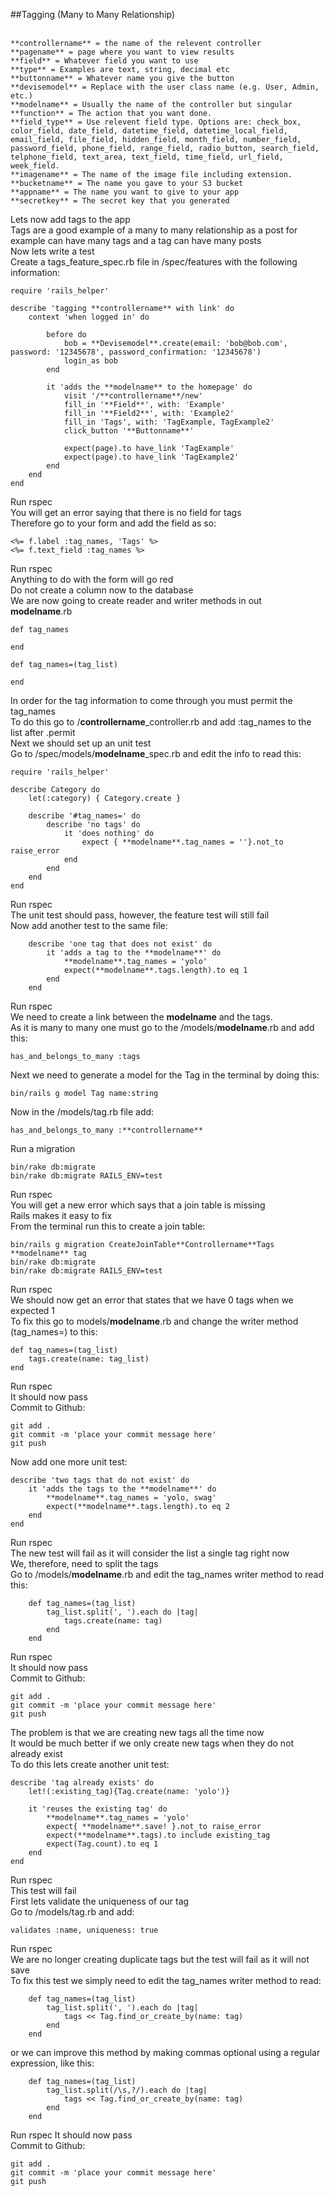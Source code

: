 ##Tagging (Many to Many Relationship)<br>
<br>
```
**controllername** = the name of the relevent controller
**pagename** = page where you want to view results
**field** = Whatever field you want to use
**type** = Examples are text, string, decimal etc
**buttonname** = Whatever name you give the button
**devisemodel** = Replace with the user class name (e.g. User, Admin, etc.)
**modelname** = Usually the name of the controller but singular
**function** = The action that you want done.
**field_type** = Use relevent field type. Options are: check_box, color_field, date_field, datetime_field, datetime_local_field, email_field, file_field, hidden_field, month_field, number_field, password_field, phone_field, range_field, radio_button, search_field, telphone_field, text_area, text_field, time_field, url_field, week_field.
**imagename** = The name of the image file including extension.
**bucketname** = The name you gave to your S3 bucket
**appname** = The name you want to give to your app
**secretkey** = The secret key that you generated 
```
Lets now add tags to the app<br>
Tags are a good example of a many to many relationship as a post for example can have many tags and a tag can have many posts<br>
Now lets write a test<br>
Create a tags_feature_spec.rb file in /spec/features with the following information:<br>
```
require 'rails_helper'

describe 'tagging **controllername** with link' do
	context 'when logged in' do

		before do 
			bob = **Devisemodel**.create(email: 'bob@bob.com', password: '12345678', password_confirmation: '12345678')
			login_as bob
		end

		it 'adds the **modelname** to the homepage' do 
			visit '/**controllername**/new'
			fill_in '**Field**', with: 'Example'
			fill_in '**Field2**', with: 'Example2'
			fill_in 'Tags', with: 'TagExample, TagExample2'
			click_button '**Buttonname**'

			expect(page).to have_link 'TagExample'
			expect(page).to have_link 'TagExample2'
		end
	end 
end
```
Run rspec<br>
You will get an error saying that there is no field for tags<br>
Therefore go to your form and add the field as so:<br>
```
<%= f.label :tag_names, 'Tags' %>
<%= f.text_field :tag_names %>
```
Run rspec<br>
Anything to do with the form will go red<br>
Do not create a column now to the database<br>
We are now going to create reader and writer methods in out **modelname**.rb<br>
```
def tag_names
	
end

def tag_names=(tag_list)

end
```
In order for the tag information to come through you must permit the tag_names<br>
To do this go to /**controllername**_controller.rb and add :tag_names to the list after .permit<br>
Next we should set up an unit test<br>
Go to /spec/models/**modelname**_spec.rb and edit the info to read this:<br>
```
require 'rails_helper'

describe Category do
	let(:category) { Category.create }

	describe '#tag_names=' do 
		describe 'no tags' do
			it 'does nothing' do
				expect { **modelname**.tag_names = ''}.not_to raise_error
			end
		end
	end 
end
```
Run rspec<br>
The unit test should pass, however, the feature test will still fail<br>
Now add another test to the same file:<br>
```
	describe 'one tag that does not exist' do 
		it 'adds a tag to the **modelname**' do
			**modelname**.tag_names = 'yolo'
			expect(**modelname**.tags.length).to eq 1
		end
	end
```
Run rspec<br>
We need to create a link between the **modelname** and the tags.<br>
As it is many to many one must go to the /models/**modelname**.rb and add this:<br>
```
has_and_belongs_to_many :tags
```
Next we need to generate a model for the Tag in the terminal by doing this:<br>
```
bin/rails g model Tag name:string
```
Now in the /models/tag.rb file add:<br>
```
has_and_belongs_to_many :**controllername**
```
Run a migration<br>
```
bin/rake db:migrate
bin/rake db:migrate RAILS_ENV=test
```
Run rspec<br>
You will get a new error which says that a join table is missing<br>
Rails makes it easy to fix<br>
From the terminal run this to create a join table:<br>
```
bin/rails g migration CreateJoinTable**Controllername**Tags **modelname** tag
bin/rake db:migrate
bin/rake db:migrate RAILS_ENV=test
```
Run rspec<br>
We should now get an error that states that we have 0 tags when we expected 1<br>
To fix this go to models/**modelname**.rb and change the writer method (tag_names=) to this:<br>
```
def tag_names=(tag_list)
	tags.create(name: tag_list)
end
```
Run rspec<br>
It should now pass<br>
Commit to Github:<br>
```
git add .
git commit -m 'place your commit message here'
git push
```
Now add one more unit test:<br>
```
describe 'two tags that do not exist' do 
	it 'adds the tags to the **modelname**' do
		**modelname**.tag_names = 'yolo, swag'
		expect(**modelname**.tags.length).to eq 2
	end
end
```
Run rspec<br>
The new test will fail as it will consider the list a single tag right now<br>
We, therefore, need to split the tags<br>
Go to /models/**modelname**.rb and edit the tag_names writer method to read this:<br>
```
	def tag_names=(tag_list)
		tag_list.split(', ').each do |tag|
			tags.create(name: tag)
		end
	end
```
Run rspec<br>
It should now pass<br>
Commit to Github:<br>
```
git add .
git commit -m 'place your commit message here'
git push
```
The problem is that we are creating new tags all the time now<br>
It would be much better if we only create new tags when they do not already exist<br>
To do this lets create another unit test:<br>
```
describe 'tag already exists' do
	let!(:existing_tag){Tag.create(name: 'yolo')}
	
	it 'reuses the existing tag' do
		**modelname**.tag_names = 'yolo'
		expect{ **modelname**.save! }.not_to raise_error
		expect(**modelname**.tags).to include existing_tag
		expect(Tag.count).to eq 1
	end
end
```
Run rspec<br>
This test will fail<br>
First lets validate the uniqueness of our tag<br>
Go to /models/tag.rb and add:<br>
```
validates :name, uniqueness: true
```
Run rspec<br>
We are no longer creating duplicate tags but the test will fail as it will not save<br>
To fix this test we simply need to edit the tag_names writer method to read:<br>
```
	def tag_names=(tag_list)
		tag_list.split(', ').each do |tag|
			tags << Tag.find_or_create_by(name: tag)
		end
	end
```
or we can improve this method by making commas optional using a regular expression, like this:<br>
```
	def tag_names=(tag_list)
		tag_list.split(/\s,?/).each do |tag|
			tags << Tag.find_or_create_by(name: tag)
		end
	end
```
Run rspec
It should now pass<br>
Commit to Github:<br>
```
git add .
git commit -m 'place your commit message here'
git push
```